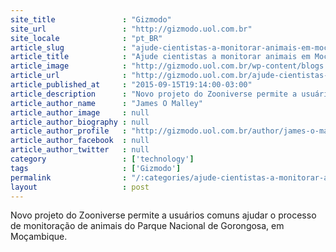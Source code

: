 ```yaml
---
site_title               : "Gizmodo"
site_url                 : "http://gizmodo.uol.com.br"
site_locale              : "pt_BR"
article_slug             : "ajude-cientistas-a-monitorar-animais-em-mocambique-direto-da-sua-casa"
article_title            : "Ajude cientistas a monitorar animais em Moçambique direto da sua casa"
article_image            : "http://gizmodo.uol.com.br/wp-content/blogs.dir/8/files/2015/09/1427673311487154210.png"
article_url              : "http://gizmodo.uol.com.br/ajude-cientistas-a-monitorar-animais-em-mocambique-direto-da-sua-casa/"
article_published_at     : "2015-09-15T19:14:00-03:00"
article_description      : "Novo projeto do Zooniverse permite a usuários comuns ajudar o processo de monitoração de animais do Parque Nacional de Gorongosa, em Moçambique."
article_author_name      : "James O Malley"
article_author_image     : null
article_author_biography : null
article_author_profile   : "http://gizmodo.uol.com.br/author/james-o-malley/"
article_author_facebook  : null
article_author_twitter   : null
category                 : ['technology']
tags                     : ['Gizmodo']
permalink                : "/:categories/ajude-cientistas-a-monitorar-animais-em-mocambique-direto-da-sua-casa/"
layout                   : post
---
```


Novo projeto do Zooniverse permite a usuários comuns ajudar o processo de monitoração de animais do Parque Nacional de Gorongosa, em Moçambique.
